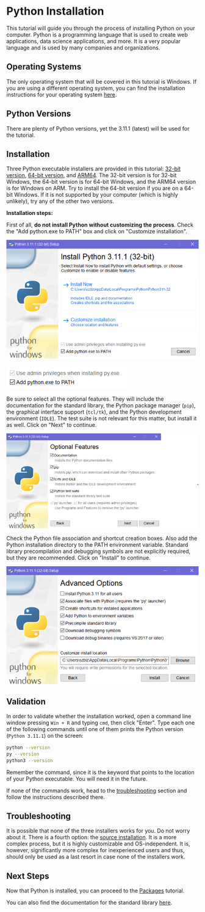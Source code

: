 # Python Installation

This tutorial will guide you through the process of installing Python on your computer. Python is a programming language that is used to create web applications, data science applications, and more. It is a very popular language and is used by many companies and organizations.

## Operating Systems

The only operating system that will be covered in this tutorial is Windows. If you are using a different operating system, you can find the installation instructions for your operating system [here](https://www.python.org/downloads/).

## Python Versions

There are plenty of Python versions, yet the 3.11.1 (latest) will be used for the tutorial.

## Installation

Three Python executable installers are provided in this tutorial: [32-bit version](python-3.11.1.exe), [64-bit version](python-3.11.1-amd64.exe), and [ARM64](python-3.11.1-arm64.exe). The 32-bit version is for 32-bit Windows, the 64-bit version is for 64-bit Windows, and the ARM64 version is for Windows on ARM. Try to install the 64-bit version if you are on a 64-bit Windows. If it is not supported by your computer (which is highly unlikely), try any of the other two versions.

**Installation steps:**

First of all, **do not install Python without customizing the process**. Check the "Add python.exe to PATH" box and click on "Customize installation".

![1-initial-screen](../../../media/python/interpreter/installers/1-initial-screen.png)

![2-path](../../../media/python/interpreter/installers/2-path.png)

Be sure to select all the optional features. They will include the documentation for the standard library, the Python package manager (`pip`), the graphical interface support (`tcl/tk`), and the Python development environment (`IDLE`). The test suite is not relevant for this matter, but install it as well. Click on "Next" to continue.

![3-optional-features](../../../media/python/interpreter/installers/3-optional-features.png)

Check the Python file association and shortcut creation boxes. Also add the Python installation directory to the PATH environment variable. Standard library precompilation and debugging symbols are not explicitly required, but they are recommended. Click on "Install" to continue.

![4-advanced-options](../../../media/python/interpreter/installers/4-advanced-options.png)

## Validation

In order to validate whether the installation worked, open a command line window pressing `Win + R` and typing `cmd`, then click "Enter". Type each one of the following commands until one of them prints the Python version (`Python 3.11.1`) on the screen:

```bash
python --version
py --version
python3 --version
```

Remember the command, since it is the keyword that points to the location of your Python executable. You will need it in the future.

If none of the commands work, head to the [troubleshooting](#troubleshooting) section and follow the instructions described there.

## Troubleshooting

It is possible that none of the three installers works for you. Do not worry about it. There is a fourth option: the [source installation](../source/README.md). It is a more complex process, but it is highly customizable and OS-independent. It is, however, significantly more complex for inexperienced users and thus, should only be used as a last resort in case none of the installers work.

## Next Steps

Now that Python is installed, you can proceed to the [Packages](../../packages/README.md) tutorial.

You can also find the documentation for the standard library [here](https://docs.python.org/3.11/).
